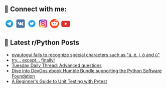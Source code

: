 ## 🔎 Connect with me:
[<img src="https://github.com/bullbesh/bullbesh/blob/main/images/Telegram.png" width="32" height="32" />](https://t.me/bullbesh)
[<img src="https://github.com/bullbesh/bullbesh/blob/main/images/VK.png" width="32" height="32" />](https://vk.com/bullbesh)
[<img src="https://github.com/bullbesh/bullbesh/blob/main/images/Twitter.png" width="32" height="32" />](https://twitter.com/bullbesh1)
[<img src="https://github.com/bullbesh/bullbesh/blob/main/images/Instagram.png" width="32" height="32" />](https://www.instagram.com/bullbesh)
[<img src="https://github.com/bullbesh/bullbesh/blob/main/images/Reddit.png" width="32" height="32" />](https://www.reddit.com/user/bullbesh)
[<img src="https://github.com/bullbesh/bullbesh/blob/main/images/YouTube.png" width="32" height="32" />](https://www.youtube.com/channel/UCtfjRs6uzgq5mfm8S06WTcg)

## 📕 Latest r/Python Posts
<!-- BLOG-POST-LIST:START -->
- [pyautogui fails to recognize special characters such as &quot;á, é, í, ó and ú&quot;](https://www.reddit.com/r/Python/comments/1cx4z4t/pyautogui_fails_to_recognize_special_characters/)
- [try... except... finally!](https://www.reddit.com/r/Python/comments/1cx0dh4/try_except_finally/)
- [Tuesday Daily Thread: Advanced questions](https://www.reddit.com/r/Python/comments/1cwuc7k/tuesday_daily_thread_advanced_questions/)
- [Dive into DevOps ebook Humble Bundle supporting the Python Software Foundation](https://www.reddit.com/r/Python/comments/1cwqkx7/dive_into_devops_ebook_humble_bundle_supporting/)
- [A Beginner&#39;s Guide to Unit Testing with Pytest](https://www.reddit.com/r/Python/comments/1cwm734/a_beginners_guide_to_unit_testing_with_pytest/)
<!-- BLOG-POST-LIST:END -->

